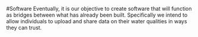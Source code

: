 #Software
Eventually, it is our objective to create software that will function as bridges between what has already been built.
Specifically we intend to allow individuals to upload and share data on their water qualities in ways they can trust.
